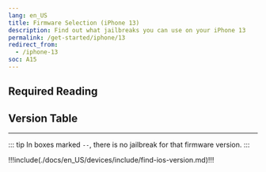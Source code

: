 ```yaml
---
lang: en_US
title: Firmware Selection (iPhone 13)
description: Find out what jailbreaks you can use on your iPhone 13
permalink: /get-started/iphone/13
redirect_from:
  - /iphone-13
soc: A15
---
```


## Required Reading

<readingTable minVer="15.0" maxVer="15.1.1"/>

## Version Table

<versionTable soc="A15" minVer="15" :include="['15.1.1']"/>

---

::: tip
In boxes marked `--`, there is no jailbreak for that firmware version.
:::

!!!include(./docs/en_US/devices/include/find-ios-version.md)!!!